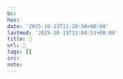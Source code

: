 ```yaml
---
bc:
hex:
date: '2025-10-13T11:28:50+08:00'
lastmod: '2025-10-13T13:04:51+08:00'
title: 󰟀
url: 󰟀
tags: []
src:
note:
---
```

